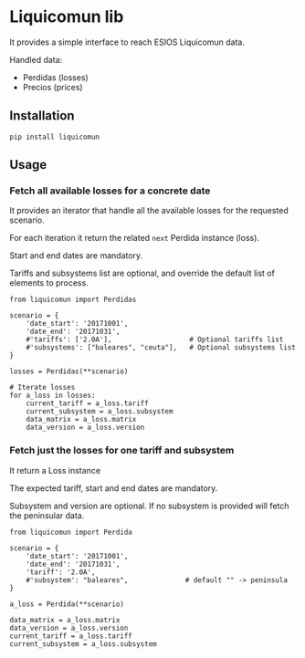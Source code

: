 # Liquicomun lib

It provides a simple interface to reach ESIOS Liquicomun data.

Handled data:
- Perdidas (losses)
- Precios (prices)

## Installation

```
pip install liquicomun
```

## Usage

### Fetch all available losses for a concrete date

It provides an iterator that handle all the available losses for the requested scenario.

For each iteration it return the related `next` Perdida instance (loss).

Start and end dates are mandatory.

Tariffs and subsystems list are optional, and override the default list of elements to process.

```
from liquicomun import Perdidas

scenario = {
    'date_start': '20171001',
    'date_end': '20171031',
    #'tariffs': ['2.0A'],                   # Optional tariffs list
    #'subsystems': ["baleares", "ceuta"],   # Optional subsystems list
}

losses = Perdidas(**scenario)

# Iterate losses
for a_loss in losses:
    current_tariff = a_loss.tariff
    current_subsystem = a_loss.subsystem
    data_matrix = a_loss.matrix
    data_version = a_loss.version

```

### Fetch just the losses for one tariff and subsystem

It return a Loss instance

The expected tariff, start and end dates are mandatory.

Subsystem and version are optional. If no subsystem is provided will fetch the peninsular data.

```
from liquicomun import Perdida

scenario = {
    'date_start': '20171001',
    'date_end': '20171031',
    'tariff': '2.0A',
    #'subsystem': "baleares",              # default "" -> peninsula
}

a_loss = Perdida(**scenario)

data_matrix = a_loss.matrix
data_version = a_loss.version
current_tariff = a_loss.tariff
current_subsystem = a_loss.subsystem

```
